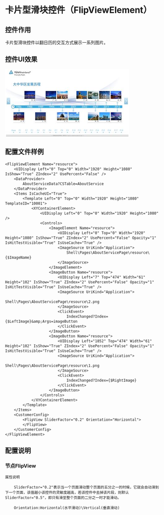 # 卡片型滑块控件（FlipViewElement）

## 控件作用

卡片型滑块控件以翻日历的交互方式展示一系列图片。

## 控件UI效果

![Placeholder](../images/FlipViewElement.png)

## 配置文件样例

```
<FlipViewElement Name="resource">
	<UIDisplay Left="0" Top="0" Width="1920" Height="1080" IsShow="True" ZIndex="2" UsePercent="False" />
	<DataProvider>
		AboutServiceData?CSTable=AboutService
	</DataProvider>
	<Items IsCacheUI="True">
		<Template Left="0" Top="0" Width="1920" Height="1080" TemplateID="10001">
			<XYContainerElement>
				<UIDisplay Left="0" Top="0" Width="1920" Height="1080" />
				<Controls>
					<ImageElement Name="resource">
						<UIDisplay Left="0" Top="0" Width="1920" Height="1080" IsShow="True" ZIndex="2" UsePercent="False" Opacity="1" IsHitTestVisible="True" IsUseCache="True" />
						<ImageSource UriKind="Application">
							Shell\Pages\AboutServicePage\resource\{$ImageName}
						</ImageSource>
					</ImageElement>
					<ImageButton Name="resource">
						<UIDisplay Left="7" Top="474" Width="61" Height="102" IsShow="True" ZIndex="2" UsePercent="False" Opacity="1" IsHitTestVisible="True" IsUseCache="True" />
						<ImageSource UriKind="Application">
							Shell\Pages\AboutServicePage\resource\2.png
						</ImageSource>
						<ClickEvent>
							IndexChanged?Index={$LeftImage}&amp;Args=imageButton
						</ClickEvent>
					</ImageButton>
					<ImageButton Name="resource">
						<UIDisplay Left="1852" Top="474" Width="61" Height="102" IsShow="True" ZIndex="2" UsePercent="False" Opacity="1" IsHitTestVisible="True" IsUseCache="True" />
						<ImageSource UriKind="Application">
							Shell\Pages\AboutServicePage\resource\1.png
						</ImageSource>
						<ClickEvent>
							IndexChanged?Index={$RightImage}
						</ClickEvent>
					</ImageButton>
				</Controls>
			</XYContainerElement>
		</Template>
	</Items>
	<CustomerConfig>
		<FlipView SliderFactor="0.2" Orientation="Horizontal">
		</FlipView>
	</CustomerConfig>
</FlipViewElement>

```

## 配置说明

### 节点FlipView

	属性说明

		SliderFactor="0.2"表示当一个页面滑动整个页面的五分之一的时候，它就会自动滑到下一个页面，该值越小该控件的灵敏度越高，若该控件中去掉该片段，则默认SliderFactor="0.5"，即只有滑至整个页面的二分之一时才能滑动。
		
		Orientation:Horizontal(水平滑动)\Vertical(垂直滑动) 



